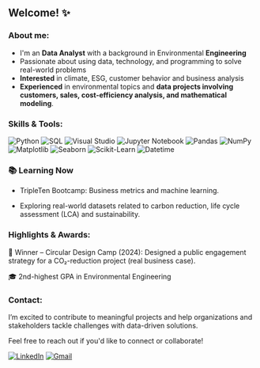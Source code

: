 ## Welcome! ✨

### About me:
- I'm an **Data Analyst** with a background in Environmental **Engineering**
- Passionate about using data, technology, and programming to solve real-world problems
- **Interested** in climate, ESG, customer behavior and business analysis
- **Experienced** in environmental topics and **data projects involving customers, sales, cost-efficiency analysis, and mathematical modeling**.

### Skills & Tools:
![Python](https://img.shields.io/badge/Python-3776AB?style=for-the-badge&logo=python&logoColor=white) ![SQL](https://img.shields.io/badge/SQL-4479A1?style=for-the-badge&logo=postgresql&logoColor=white) ![Visual Studio](https://img.shields.io/badge/Visual%20Studio-5C2D91?style=for-the-badge&logo=visual-studio&logoColor=white) ![Jupyter Notebook](https://img.shields.io/badge/Jupyter-F37626?style=for-the-badge&logo=jupyter&logoColor=white) ![Pandas](https://img.shields.io/badge/Pandas-150458?style=for-the-badge&logo=pandas&logoColor=white) ![NumPy](https://img.shields.io/badge/NumPy-013243?style=for-the-badge&logo=numpy&logoColor=white) ![Matplotlib](https://img.shields.io/badge/Matplotlib-11557C?style=for-the-badge&logo=matplotlib&logoColor=white) ![Seaborn](https://img.shields.io/badge/Seaborn-3776AB?style=for-the-badge&logo=python&logoColor=white)  ![Scikit-Learn](https://img.shields.io/badge/Scikit--Learn-F7931E?style=for-the-badge&logo=scikit-learn&logoColor=white) ![Datetime](https://img.shields.io/badge/Datetime-FFD43B?style=for-the-badge&logo=python&logoColor=white)

### 📚 Learning Now
- TripleTen Bootcamp: Business metrics and machine learning.

- Exploring real-world datasets related to carbon reduction, life cycle assessment (LCA) and sustainability.

### **Highlights & Awards**: 
🥇 Winner – Circular Design Camp (2024): Designed a public engagement strategy for a CO₂-reduction project (real business case).

🎓 2nd-highest GPA in Environmental Engineering
 
### Contact:
I’m excited to contribute to meaningful projects and help organizations and stakeholders tackle challenges with data-driven solutions.

Feel free to reach out if you'd like to connect or collaborate!

[![LinkedIn](https://img.shields.io/badge/LinkedIn-0077B5?style=for-the-badge&logo=linkedin&logoColor=white)](https://www.linkedin.com/in/claradantas/) [![Gmail](https://img.shields.io/badge/Gmail-D14836?style=for-the-badge&logo=gmail&logoColor=white)](lealdclara@gmail.com)
